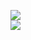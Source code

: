 [![](https://img.shields.io/badge/Made%20With-Github%20Spray-lightgrey.svg?style=for-the-badge&logo=github)](https://github.com/Annihil/github-spray#6725)  
[![](https://i.imgur.com/2DrTn0Z.gif)](https://github.com/Annihil/github-spray)